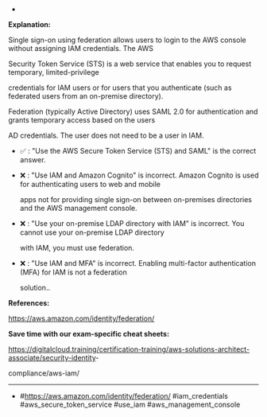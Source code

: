 *

**Explanation:**

Single sign-on using federation allows users to login to the AWS console without assigning IAM credentials. The AWS

Security Token Service (STS) is a web service that enables you to request temporary, limited-privilege

credentials for IAM users or for users that you authenticate (such as federated users from an on-premise directory).

Federation (typically Active Directory) uses SAML 2.0 for authentication and grants temporary access based on the users

AD credentials. The user does not need to be a user in IAM.

* ✅ :  "Use the AWS Secure Token Service (STS) and SAML" is the correct answer.

* ❌ :  "Use IAM and Amazon Cognito" is incorrect. Amazon Cognito is used for authenticating users to web and mobile

  apps not for providing single sign-on between on-premises directories and the AWS management console.

* ❌ :  "Use your on-premise LDAP directory with IAM" is incorrect. You cannot use your on-premise LDAP directory

  with IAM, you must use federation.

* ❌ :  "Use IAM and MFA" is incorrect. Enabling multi-factor authentication (MFA) for IAM is not a federation

  solution..

**References:**

<https://aws.amazon.com/identity/federation/>

**Save time with our exam-specific cheat sheets:**

<https://digitalcloud.training/certification-training/aws-solutions-architect-associate/security-identity>-

compliance/aws-iam/

----
* #<https://aws.amazon.com/identity/federation/> #iam_credentials #aws_secure_token_service #use_iam #aws_management_console
